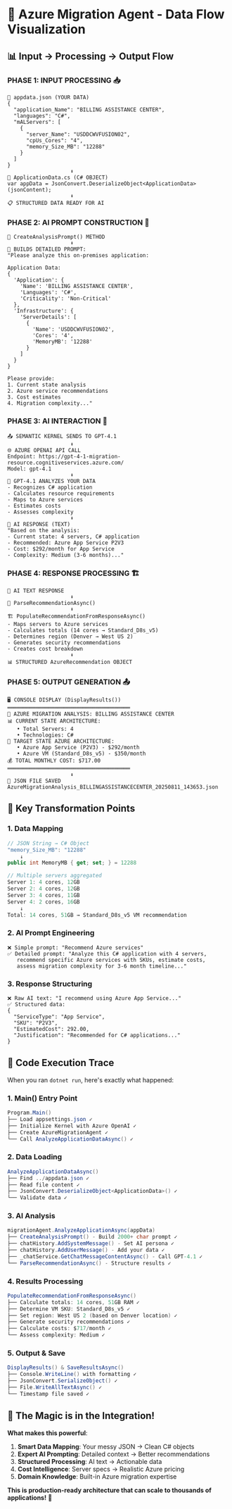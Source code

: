 # 🔄 Azure Migration Agent - Data Flow Visualization

## 📊 Input → Processing → Output Flow

### **PHASE 1: INPUT PROCESSING** 📥
```
📄 appdata.json (YOUR DATA)
{
  "application_Name": "BILLING ASSISTANCE CENTER",
  "languages": "C#",
  "mALServers": [
    {
      "server_Name": "USDDCWVFUSION02",
      "cpUs_Cores": "4",
      "memory_Size_MB": "12288"
    }
  ]
}
                    ⬇️
🔄 ApplicationData.cs (C# OBJECT)
var appData = JsonConvert.DeserializeObject<ApplicationData>(jsonContent);
                    ⬇️
📋 STRUCTURED DATA READY FOR AI
```

### **PHASE 2: AI PROMPT CONSTRUCTION** 🧠
```
🎯 CreateAnalysisPrompt() METHOD
                    ⬇️
📝 BUILDS DETAILED PROMPT:
"Please analyze this on-premises application:

Application Data:
{
  'Application': {
    'Name': 'BILLING ASSISTANCE CENTER',
    'Languages': 'C#',
    'Criticality': 'Non-Critical'
  },
  'Infrastructure': {
    'ServerDetails': [
      {
        'Name': 'USDDCWVFUSION02',
        'Cores': '4',
        'MemoryMB': '12288'
      }
    ]
  }
}

Please provide:
1. Current state analysis
2. Azure service recommendations
3. Cost estimates
4. Migration complexity..."
```

### **PHASE 3: AI INTERACTION** 🤖
```
📤 SEMANTIC KERNEL SENDS TO GPT-4.1
                    ⬇️
🌐 AZURE OPENAI API CALL
Endpoint: https://gpt-4-1-migration-resource.cognitiveservices.azure.com/
Model: gpt-4.1
                    ⬇️
🧠 GPT-4.1 ANALYZES YOUR DATA
- Recognizes C# application
- Calculates resource requirements  
- Maps to Azure services
- Estimates costs
- Assesses complexity
                    ⬇️
📨 AI RESPONSE (TEXT)
"Based on the analysis:
- Current state: 4 servers, C# application
- Recommended: Azure App Service P2V3
- Cost: $292/month for App Service
- Complexity: Medium (3-6 months)..."
```

### **PHASE 4: RESPONSE PROCESSING** 🏗️
```
📝 AI TEXT RESPONSE
                    ⬇️
🔄 ParseRecommendationAsync()
                    ⬇️
🏗️ PopulateRecommendationFromResponseAsync()
- Maps servers to Azure services
- Calculates totals (14 cores → Standard_D8s_v5)
- Determines region (Denver → West US 2)  
- Generates security recommendations
- Creates cost breakdown
                    ⬇️
📊 STRUCTURED AzureRecommendation OBJECT
```

### **PHASE 5: OUTPUT GENERATION** 📤
```
🖥️ CONSOLE DISPLAY (DisplayResults())
═══════════════════════════════════════
🏢 AZURE MIGRATION ANALYSIS: BILLING ASSISTANCE CENTER
📊 CURRENT STATE ARCHITECTURE:
   • Total Servers: 4
   • Technologies: C#
🎯 TARGET STATE AZURE ARCHITECTURE:  
   • Azure App Service (P2V3) - $292/month
   • Azure VM (Standard_D8s_v5) - $350/month
💰 TOTAL MONTHLY COST: $717.00
═══════════════════════════════════════
                    ⬇️
📁 JSON FILE SAVED
AzureMigrationAnalysis_BILLINGASSISTANCECENTER_20250811_143653.json
```

## 🎯 Key Transformation Points

### **1. Data Mapping**
```csharp
// JSON String → C# Object
"memory_Size_MB": "12288" 
    ↓
public int MemoryMB { get; set; } = 12288

// Multiple servers aggregated
Server 1: 4 cores, 12GB
Server 2: 4 cores, 12GB  
Server 3: 4 cores, 11GB
Server 4: 2 cores, 16GB
    ↓
Total: 14 cores, 51GB → Standard_D8s_v5 VM recommendation
```

### **2. AI Prompt Engineering**
```
❌ Simple prompt: "Recommend Azure services"
✅ Detailed prompt: "Analyze this C# application with 4 servers, 
   recommend specific Azure services with SKUs, estimate costs,
   assess migration complexity for 3-6 month timeline..."
```

### **3. Response Structuring**
```
❌ Raw AI text: "I recommend using Azure App Service..."
✅ Structured data: 
{
  "ServiceType": "App Service",
  "SKU": "P2V3", 
  "EstimatedCost": 292.00,
  "Justification": "Recommended for C# applications..."
}
```

## 🔧 Code Execution Trace

When you ran `dotnet run`, here's exactly what happened:

### **1. Main() Entry Point**
```csharp
Program.Main()
├── Load appsettings.json ✓
├── Initialize Kernel with Azure OpenAI ✓  
├── Create AzureMigrationAgent ✓
└── Call AnalyzeApplicationDataAsync() ✓
```

### **2. Data Loading**
```csharp
AnalyzeApplicationDataAsync()
├── Find ../appdata.json ✓
├── Read file content ✓
├── JsonConvert.DeserializeObject<ApplicationData>() ✓  
└── Validate data ✓
```

### **3. AI Analysis** 
```csharp
migrationAgent.AnalyzeApplicationAsync(appData)
├── CreateAnalysisPrompt() - Build 2000+ char prompt ✓
├── chatHistory.AddSystemMessage() - Set AI persona ✓
├── chatHistory.AddUserMessage() - Add your data ✓
├── _chatService.GetChatMessageContentAsync() - Call GPT-4.1 ✓
└── ParseRecommendationAsync() - Structure results ✓
```

### **4. Results Processing**
```csharp
PopulateRecommendationFromResponseAsync()
├── Calculate totals: 14 cores, 51GB RAM ✓
├── Determine VM SKU: Standard_D8s_v5 ✓
├── Set region: West US 2 (based on Denver location) ✓
├── Generate security recommendations ✓  
├── Calculate costs: $717/month ✓
└── Assess complexity: Medium ✓
```

### **5. Output & Save**
```csharp
DisplayResults() & SaveResultsAsync()
├── Console.WriteLine() with formatting ✓
├── JsonConvert.SerializeObject() ✓
├── File.WriteAllTextAsync() ✓
└── Timestamp file saved ✓
```

## 🚀 The Magic is in the Integration!

**What makes this powerful**:

1. **Smart Data Mapping**: Your messy JSON → Clean C# objects
2. **Expert AI Prompting**: Detailed context → Better recommendations  
3. **Structured Processing**: AI text → Actionable data
4. **Cost Intelligence**: Server specs → Realistic Azure pricing
5. **Domain Knowledge**: Built-in Azure migration expertise

**This is production-ready architecture that can scale to thousands of applications!** 🎉
